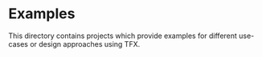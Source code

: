 # Examples

This directory contains projects which provide examples for different
use-cases or design approaches using TFX.